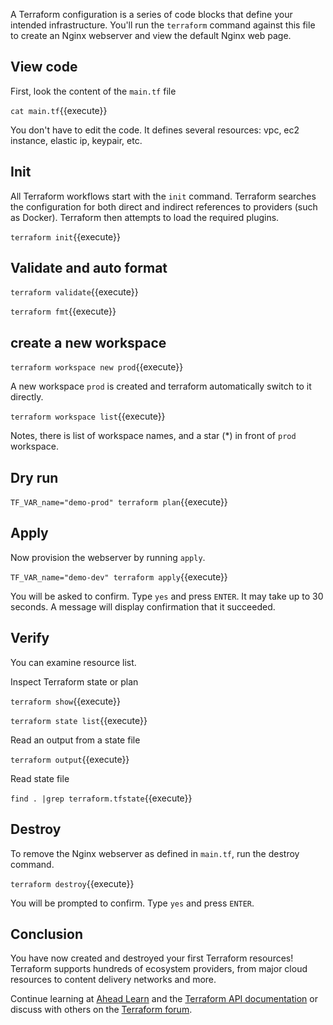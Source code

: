 A Terraform configuration is a series of code blocks that define your intended infrastructure. You'll run the `terraform` command against this file to create an Nginx webserver and view the default Nginx web page.

## View code

First, look the content of the `main.tf` file 

`cat main.tf`{{execute}}

You don't have to edit the code. It defines several resources: vpc, ec2 instance, elastic ip, keypair, etc. 

## Init

All Terraform workflows start with the `init` command. Terraform searches the configuration for both direct and indirect references to providers (such as Docker). Terraform then attempts to load the required plugins.

`terraform init`{{execute}}

## Validate and auto format

`terraform validate`{{execute}}

`terraform fmt`{{execute}}

## create a new workspace

`terraform workspace new prod`{{execute}}

A new workspace `prod` is created and terraform automatically switch to it directly. 

`terraform workspace list`{{execute}}

Notes, there is list of workspace names, and a star (*) in front of `prod` workspace. 

## Dry run

`TF_VAR_name="demo-prod" terraform plan`{{execute}}

## Apply

Now provision the webserver by running `apply`.

`TF_VAR_name="demo-dev" terraform apply`{{execute}}

You will be asked to confirm. Type `yes` and press `ENTER`. It may take up to 30 seconds. A message will display confirmation that it succeeded.

## Verify

You can examine resource list.

Inspect Terraform state or plan

`terraform show`{{execute}}

`terraform state list`{{execute}}

Read an output from a state file

`terraform output`{{execute}}

Read state file

`find . |grep terraform.tfstate`{{execute}}

## Destroy

To remove the Nginx webserver as defined in `main.tf`, run the destroy command.

`terraform destroy`{{execute}}

You will be prompted to confirm. Type `yes` and press `ENTER`.

## Conclusion

You have now created and destroyed your first Terraform resources! Terraform supports hundreds of ecosystem providers, from major cloud resources to content delivery networks and more.

Continue learning at [Ahead Learn](https://www.katacoda.com/ahead) and the [Terraform API documentation](https://www.terraform.io/) or discuss with others on the [Terraform forum](https://discuss.hashicorp.com/c/terraform-core/27).
